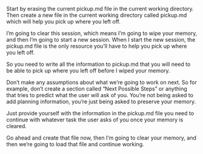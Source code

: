 Start by erasing the current pickup.md file in the current working directory. Then create a new file in the current working directory called pickup.md which will help you pick up where you left off.

I’m going to clear this session, which means I’m going to wipe your memory, and then I’m going to start a new session.
When I start the new session, the pickup.md file is the only resource you’ll have to help you pick up where you left off.

So you need to write all the information to pickup.md that you will need to be able to pick up where you left off before I wiped your memory.

Don’t make any assumptions about what we’re going to work on next. So for example, don’t create a section called “Next Possible Steps” or anything that tries to predict what the user will ask of you. You’re not being asked to add planning information, you’re just being asked to preserve your memory.

Just provide yourself with the information in the pickup.md file you need to continue with whatever task the user asks of you once your memory is cleared.

Go ahead and create that file now, then I’m going to clear your memory, and then we’re going to load that file and continue working.
